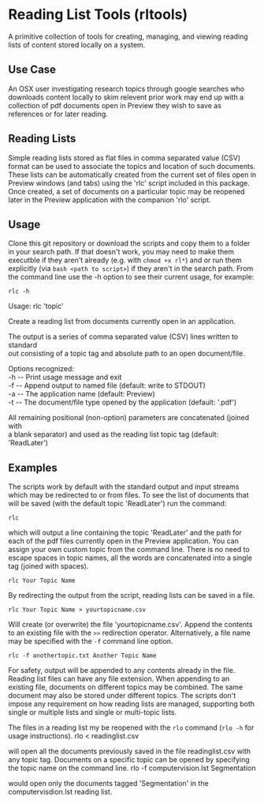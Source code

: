 # Reading List Tools (rltools)
A primitive collection of tools for creating, managing, and viewing reading lists of content stored locally on a system.

## Use Case
An OSX user investigating research topics through google searches who downloads content locally to skim relevent prior work may end up with a collection of pdf documents open in Preview they wish to save as references or for later reading.

## Reading Lists
Simple reading lists stored as flat files in comma separated value (CSV) format can be used to associate the topics and location of such documents. These lists can be automatically created from the current set of files open in Preview windows (and tabs) using the 'rlc' script included in this package.  Once created, a set of documents on a particular topic may be reopened later in the Preview application with the companion 'rlo' script.

## Usage
Clone this git repository or download the scripts and copy them to a folder in your search path.  If that doesn't work, you may need to make them executble if they aren't already (e.g. with `chmod +x rl*`) and or run them explicitly (via `bash <path to script>`) if they aren't in the search path. From the command line use the -h option to see their current usage, for example:

    rlc -h

Usage: rlc 'topic'
  
Create a reading list from documents currently open in an application.  
  
The output is a series of comma separated value (CSV) lines written to standard  
out consisting of a topic tag and absolute path to an open document/file.  
  
Options recognized:  
-h -- Print usage message and exit  
-f -- Append output to named file (default: write to STDOUT)  
-a -- The application name (default: Preview)  
-t -- The document/file type opened by the application (default: '.pdf')  
  
All remaining positional (non-option) parameters are concatenated (joined with  
a blank separator) and used as the reading list topic tag (default: 'ReadLater')  

## Examples
The scripts work by default with the standard output and input streams which may be redirected to or from files.  To see the list of documents that will be saved (with the default topic 'ReadLater') run the command:

    rlc
which will output a line containing the topic 'ReadLater' and the path for each of the pdf files currently open in the Preview application.  You can assign your own custom topic from the command line.  There is no need to escape spaces in topic names, all the words are concatenated into a single tag (joined with spaces).

    rlc Your Topic Name
By redirecting the output from the script, reading lists can be saved in a file.

    rlc Your Topic Name > yourtopicname.csv

Will create (or overwrite) the file 'yourtopicname.csv'.  Append the contents to an existing file with the `>>` redirection operator.  Alternatively, a file name may be specified with the `-f` command line option.

    rlc -f anothertopic.txt Another Topic Name

For safety, output will be appended to any contents already in the file. Reading list files can have any file extension. When appending to an existing file, documents on different topics may be combined.  The same document may also be stored under different topics. The scripts don't impose any requirement on how reading lists are managed, supporting both single or multiple lists and single or multi-topic lists.

The files in a reading list my be reopened with the `rlo` command (`rlo -h` for usage instructions).
    rlo < readinglist.csv

will open all the documents previously saved in the file readinglist.csv with any topic tag.  Documents on a specific topic can be opened by specifying the topic name on the command line.
    rlo -f computervision.lst Segmentation

would open only the documents tagged 'Segmentation' in the computervisdion.lst reading list.